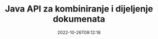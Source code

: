 ---
############################# Static ############################
layout: "product"
date: 2022-10-26T09:12:18
draft: false

product: "Merger"
product_tag: "merger"
platform: "Java"
platform_tag: "java"

############################# Head ############################
head_title: "API za spajanje Java dokumenata | spoji i ukloni Word Excel PDF XPS EPUB"
head_description: "API za spajanje dokumenata za Javu. Spajajte, dijelite, mijenjajte, mijenjajte redoslijed i brišite stranice formata PDF, Microsoft Word, Excel, prezentacije, Visio, XPS i EPUB."

############################# Header ############################
title: "Java API za kombiniranje i dijeljenje dokumenata"
description: "Razvijte aplikacije visokih performansi koje mogu kombinirati, kopirati, miješati, rezati ili brisati stranice, slajdove i dijagrame u pokretu."
button:
    enable: true

############################# SubMenu ############################
submenu:
    enable: true
    
    left:
        img_alt: "GroupDocs.Merger for Java"
        image: "https://www.groupdocs.cloud/templates/groupdocs/images/product-logos/groupdocs-merger-java.png"
        product: "GroupDocs.Merger"
        platform: "Java"

    middle:
        button:
            # button loop
            - link: "#overview"
              text: "Pregled"

            # button loop
            - link: "#features"
              text: "Značajke"

            # button loop
            - link: "#support"
              text: "podrška"

            # button loop
            - link: "https://products.groupdocs.app/merger"
              text: "Demo uživo"

            # button loop
            - link: "https://purchase.groupdocs.com/pricing/merger/java"
              text: "Cijene"

    right:
        link_download: "https://downloads.groupdocs.com/merger"
        link_learn: "https://docs.groupdocs.com/merger/java/"
        link_buy: "https://purchase.groupdocs.com"

############################# Overview ############################
overview:
    enable: true
    content: |
      GroupDocs.Merger za Javu omogućuje vam brzi razvoj vrhunskih poslovnih aplikacija u Javi. Uz malo kodiranja, vaše Java aplikacije mogu spajati, parati, miješati, rezati i brisati jednu stranicu ili skupinu stranica, slajdova i dijagrama. Operacije spajanja također se mogu izvesti na sigurnim datotekama poznatog i nepoznatog formata primjenom ili uklanjanjem zaštite lozinkom.  

      
    tabs:
      enable: true
      
      ## TAB ONE ##
      tab_one:
        description: |
          Slijedi pregled GroupDocs.Merger za Javu:
      
        left:
          enable: true
          icon: "fab fa-html5"
          title: "Operacije s dokumentima"
          content: |
            * Promjena redoslijeda stranica
            * Ukloni ili izbriši stranice
            * Razdvojite ili prekinite dokument
            * Zamijenite ili pomiješajte bilo koje dvije stranice
            * Obrežite jednu ili više stranica
            * Spajanje više dokumenata
        
        right:
          enable: true
          icon: "fab fa-html5"
          title: "Sigurnosne operacije"
          content: |
            * Postavljanje sigurnosti dokumenta
            * Provjerite status sigurnosti dokumenta
            * Postavite lozinku za dokument
            * Ažurirajte lozinku dokumenta
            * Ukloni lozinku dokumenta
      
      ## TAB TWO ##
      tab_two:
        description: |
          GroupDocs.Merger za Javu podržava spajanje sljedećih [formata datoteka dokumenata](https://docs.groupdocs.com/merger/java/supported-document-formats/):

        left:
          enable: true
          table:
            # table loop
            - title: "Microsoft Office"
              content: |
                * **Word:** DOC, DOCX, DOCM, DOT, DOTX, DOTM, RTF, TXT
                * **Excel:** XLS, XLSX, XLSM, XLSB, XLTM, XLT, XLTM, XLTX, XLAM, SXC, SpreadsheetML
                * **PowerPoint:** PPT, PPTX, PPS, PPSX, PPSM, POT, POTM, POTX, PPTM
                * **OneNote:** JEDAN

        right:
          enable: true
          table:
            # table loop
            - title: "OpenDocument i drugi formati"
              content: |
                * **OpenDocument formati**: ODT, OTT, ODP, OTP, ODS
                * **Fiksni izgled**: PDF, XPS
                * **Slike**: BMP, PNG, TIFF
                * **Web**: HTML, MHT, MHTML
                * **Tekst**: TXT, CSV, TSV
                * **LaTex**: TEX
                * **E-knjiga**: EPUB

      ## TAB THREE ##
      tab_three:
        description: |
          GroupDocs.Merger za Javu podržava sljedeće operativne sustave, okvire i upravitelje paketa:
        
        left:
          enable: true
          table:
            # table loop
            - icon: "fab fa-windows"
              title: "Operacijski sustavi"
              content: |
                * Microsoft Windows radna površina
                * Microsoft Windows Server
                * Linux
                * MacOS

            # table loop
            - icon: "fas fa-code"
              title: "Podržani okviri"
              content: |
                * Java 7 (1.7)
                * Java 8 (1.8)
                * Java 10
                * Java 11 i novije

        right:
          enable: true
          table:
            # table loop
            - icon: "fas fa-box"
              title: "Alat za automatizaciju izrade"
              content: |
                * Maven

            # table loop
            - icon: "fas fa-tools"
              title: "Razvojna okruženja"
              content: |
                * NetBeans
                * IntelliJ IDEJA
                * Pomrčina
                
                

############################# Features ############################
features:
    enable: true
    title: "GroupDocs.Merger za Java značajke"

    feature:
      # feature loop
      - icon: "fas fa-copy"
        content: "Spojite različite stranice, slajdove i dijagrame u jednu datoteku"
       
      # feature loop
      - icon: "fas fa-eye"
        content: "Kopirajte i podijelite ogromne dokumente u više manjih datoteka"

      # feature loop
      - icon: "fas fa-bolt"
        content: "Miješajte i reorganizirajte stranice, slajdove ili dijagrame"
      
      # feature loop
      - icon: "fas fa-file-powerpoint"
        content: "Razmijenite i zamijenite dvije stranice, slajdove ili dijagrame međusobno unutar dokumenta"

      # feature loop
      - icon: "fas fa-code"
        content: "Izrežite i skraćite dokument uklanjanjem određenih stranica, slajdova ili dijagrama"

      # feature loop
      - icon: "fas fa-cloud"
        content: "Izbrišite jednu ili zbirku stranica, slajdova ili dijagrama"

      # feature loop
      - icon: "fas fa-remove-format"
        content: "Povežite i spojite veliki broj dokumenata u serijama"

      # feature loop
      - icon: "fas fa-comment-slash"
        content: "Programski provjerite u Javi je li dokument zaštićen lozinkom"

      # feature loop
      - icon: "fas fa-location-arrow"
        content: "Postavite, poništite i uklonite lozinku poznatih i nepoznatih formata dokumenata"

      # feature loop
      - icon: "fas fa-border-all"
        content: "Podijelite jednu tekstualnu datoteku u više po brojevima redaka"

      # feature loop
      - icon: "fas fa-wrench"
        content: "Dobijte slikovni prikaz stranica dokumenta"

      # feature loop
      - icon: "fas fa-columns"
        content: "Spojite više dokumenata različitih formata u jednu PDF datoteku"

      # feature loop
      - icon: "fas fa-file-word"
        content: "Umetnite OLE objekte u formate PDF, Word, Excel, PowerPoint i Open Document"

      # feature loop
      - icon: "fas fa-envelope"
        content: "Programski priložite datoteke PDF dokumentu"

      # feature loop
      - icon: "fas fa-print"
        content: "Dodajte dokument dijagramu putem OLE objekata"

      # feature loop
      - icon: "fas fa-file-archive"
        content: "Spajanje različitih vrsta dokumenata (DOC, XLS, PPT itd.) u jednu PDF datoteku"

      # feature loop
      - icon: "fas fa-lock"
        content: "Jednostavno uvezite OLE objekte u Microsoft Word, Excel, Presentation i OpenDocument vrste datoteka"

      # feature loop
      - icon: "fas fa-file-code"
        content: "Dodajte druge dokumente na stranicu dijagrama putem OLE objekata"

    more_feature:
      # more_feature_loop
      - title: "Uklonite željene stranice iz dokumenata"
        content: |
          GroupDocs.Merger za Java API omogućuje odabir i brisanje neželjenih stranica iz vašeg dokumenta.
      
      # more_feature_loop
      - title: "Provjerite lozinku nepoznatog formata dokumenta"
        content: "Čak i ako je format određenog dokumenta nepoznat, GroupDocs.Merger za Javu omogućuje vam da provjerite i dohvatite lozinku dokumenta, ako je dostupna."

      # more_feature_loop
      - title: "Pridružite se dokumentima poznatih formata zaštićenih lozinkom"
        content: "GroupDocs.Merger za Java API omogućuje vam da dobijete popis dokumenata poznatih i nepoznatih formata."

############################# Support ############################
support:
    enable: true

############################# Solutions ############################
solutions:
    enable: true
    title: "GroupDocs.Merger nudi API-je za spajanje dokumenata za druga popularna razvojna okruženja"

    solution:
        # solution loop
        - img_alt: "GroupDocs.Merger za .NET"
          image: "https://www.groupdocs.cloud/templates/groupdocs/images/product-logos/groupdocs-merger-net.png"
          product: "GroupDocs.Merger"
          platform: ".NET"
          link: "/merger/net/"

############################# Back to top ###############################
back_to_top:
  enable: true
---